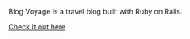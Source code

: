 Blog Voyage is a travel blog built with Ruby on Rails.

[Check it out here](https://thawing-crag-97330.herokuapp.com/articles)

